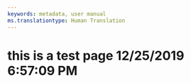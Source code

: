 ```yaml
---
keywords: metadata, user manual
ms.translationtype: Human Translation
---
```

# this is a test page 12/25/2019 6:57:09 PM